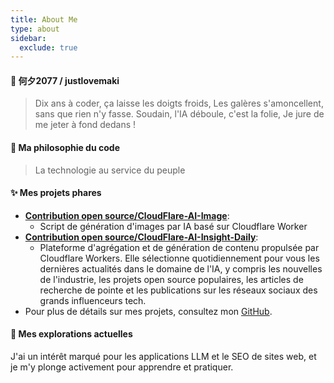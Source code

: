 ```yaml
---
title: About Me
type: about
sidebar:
  exclude: true
---
```

#### 👋 何夕2077 / justlovemaki

> Dix ans à coder, ça laisse les doigts froids,
> Les galères s'amoncellent, sans que rien n'y fasse.
> Soudain, l'IA déboule, c'est la folie,
> Je jure de me jeter à fond dedans !

#### 🚀 Ma philosophie du code

> La technologie au service du peuple

#### ✨ Mes projets phares

*   **[Contribution open source/CloudFlare-AI-Image](https://github.com/justlovemaki/CloudFlare-AI-Image)**:
    *   Script de génération d'images par IA basé sur Cloudflare Worker
*   **[Contribution open source/CloudFlare-AI-Insight-Daily](https://github.com/justlovemaki/CloudFlare-AI-Insight-Daily)**:
    *   Plateforme d'agrégation et de génération de contenu propulsée par Cloudflare Workers. Elle sélectionne quotidiennement pour vous les dernières actualités dans le domaine de l'IA, y compris les nouvelles de l'industrie, les projets open source populaires, les articles de recherche de pointe et les publications sur les réseaux sociaux des grands influenceurs tech.
*   Pour plus de détails sur mes projets, consultez mon [GitHub](https://github.com/justlovemaki).

#### 🌱 Mes explorations actuelles

J'ai un intérêt marqué pour les applications LLM et le SEO de sites web, et je m'y plonge activement pour apprendre et pratiquer.